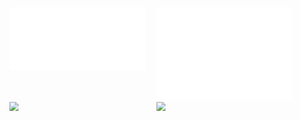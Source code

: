 <div style="width: 100%;">
 <div style="display: grid; grid-template-columns: 1fr 1fr; grid-gap: 20px;">
  <picture>
     <img src="/metrics.base.svg" alt="Metrics" width="100%">
  </picture>
  <picture>
     <img src="/metrics.plugin.isocalendar.fullyear.svg" alt="Metrics" width="100%">
 </picture>
 </div>
</div>

<div style="width: 100%;">
 <div style="display: grid; grid-template-columns: 1fr 1fr; grid-gap: 20px;">
   <a href="https://github.com/anuraghazra/github-readme-stats" style="flex: 0 1 50%;">
    <picture>
     <source 
      srcset="https://github-readme-stats.vercel.app/api?username=rodrigo-rac2&hide=stars&count_private=true&range=all_time&show_icons=true&theme=dark"
      media="(prefers-color-scheme: dark)"
     />
     <source 
      srcset="https://github-readme-stats.vercel.app/api?username=rodrigo-rac2&hide=stars&count_private=true&show_icons=true&range=all_time"
      media="(prefers-color-scheme: light) (prefers-color-scheme: no-preference)"
     />
      <img src="https://github-readme-stats.vercel.app/api?username=rodrigo-rac2&show_icons=true" />
    </picture>
   </a>
  <a href="https://github.com/anuraghazra/github-readme-stats" style="flex: 0 1 50%;">
    <picture>
     <source 
      srcset="https://github-readme-stats.vercel.app/api/top-langs/?username=rodrigo-rac2&layout=compact&theme=dark#gh-dark-mode-only"
      media="(prefers-color-scheme: dark)"
     />
     <source 
      srcset="https://github-readme-stats.vercel.app/api/top-langs/?username=rodrigo-rac2&layout=compact"
      media="(prefers-color-scheme: light) (prefers-color-scheme: no-preference)"
     />
     <img src="https://github-readme-stats.vercel.app/api?username=rodrigo-rac2&show_icons=true" />
   </a>
 </div>
</div> 

<!--
**rodrigo-rac2/rodrigo-rac2** is a ✨ _special_ ✨ repository because its `README.md` (this file) appears on your GitHub profile.

Here are some ideas to get you started:

- 🔭 I’m currently working on ...
- 🌱 I’m currently learning ...
- 👯 I’m looking to collaborate on ...
- 🤔 I’m looking for help with ...
- 💬 Ask me about ...
- 📫 How to reach me: ...
- 😄 Pronouns: ...
- ⚡ Fun fact: ...
-->
